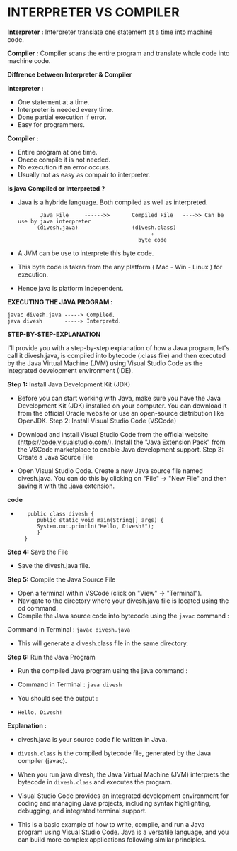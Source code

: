 
# INTERPRETER VS COMPILER

**Interpreter :** Interpreter translate one statement at a time into machine code.

**Compiler :** Compiler scans the entire program and translate whole code into machine code.

**Diffrence between Interpreter & Compiler**

**Interpreter :**               
                                         
- One statement at a time.                  
- Interpreter is needed every time.          
- Done partial execution if error.          
- Easy for programmers.                      

**Compiler :**   

- Entire program at one time.
- Onece compile it is not needed.  
- No execution if an error occurs.
- Usually not as easy as compair to interpreter.  


**Is java Compiled or Interpreted ?**
- Java is a hybride language. Both compiled as well as interpreted.

            
             Java File     ------>>       Compiled File   ---->> Can be use by java interpreter        
            (divesh.java)                 (divesh.class)
                                                ↓
                                            byte code


- A JVM can be use to interprete this byte code. 
- This byte code is taken from the any platform ( Mac - Win - Linux ) for execution.
- Hence java is platform Independent.

**EXECUTING THE JAVA PROGRAM :** 
 
    javac divesh.java -----> Compiled. 
    java divesh       -----> Interpretd.


**STEP-BY-STEP-EXPLANATION** 

I'll provide you with a step-by-step explanation of how a Java program, let's call it divesh.java, is compiled into bytecode (.class file) and then executed by the Java Virtual Machine (JVM) using Visual Studio Code as the integrated development environment (IDE).


**Step 1:** Install Java Development Kit (JDK)

- Before you can start working with Java, make sure you have the Java Development Kit (JDK) installed on your computer. You can download it from the official Oracle website or use an open-source distribution like OpenJDK.
Step 2: Install Visual Studio Code (VSCode)

- Download and install Visual Studio Code from the official website (https://code.visualstudio.com/).
Install the "Java Extension Pack" from the VSCode marketplace to enable Java development support.
Step 3: Create a Java Source File

- Open Visual Studio Code.
Create a new Java source file named divesh.java. You can do this by clicking on "File" -> "New File" and then saving it with the .java extension.

**code** 
-        public class divesh { 
            public static void main(String[] args) {
            System.out.println("Hello, Divesh!");
            }
        }

**Step 4:** Save the File

- Save the divesh.java file.

**Step 5:** Compile the Java Source File

- Open a terminal within VSCode (click on "View" -> "Terminal").
- Navigate to the directory where your divesh.java file is located using the cd command.
- Compile the Java source code into bytecode using the `javac` command :

Command in Terminal : `javac divesh.java` 
- This will generate a divesh.class file in the same directory.

**Step 6:** Run the Java Program

- Run the compiled Java program using the java command :

- Command in Terminal : `java divesh`

- You should see the output :
- `Hello, Divesh!` 


**Explanation :**

- divesh.java is your source code file written in Java.
- `divesh.class` is the compiled bytecode file, generated by the Java compiler (javac).
- When you run java divesh, the Java Virtual Machine (JVM) interprets the bytecode in `divesh.class` and executes the program.
- Visual Studio Code provides an integrated development environment for coding and managing Java projects, including   syntax highlighting, debugging, and integrated terminal support.

- This is a basic example of how to write, compile, and run a Java program using Visual Studio Code. Java is a versatile language, and you can build more complex applications following similar principles.
